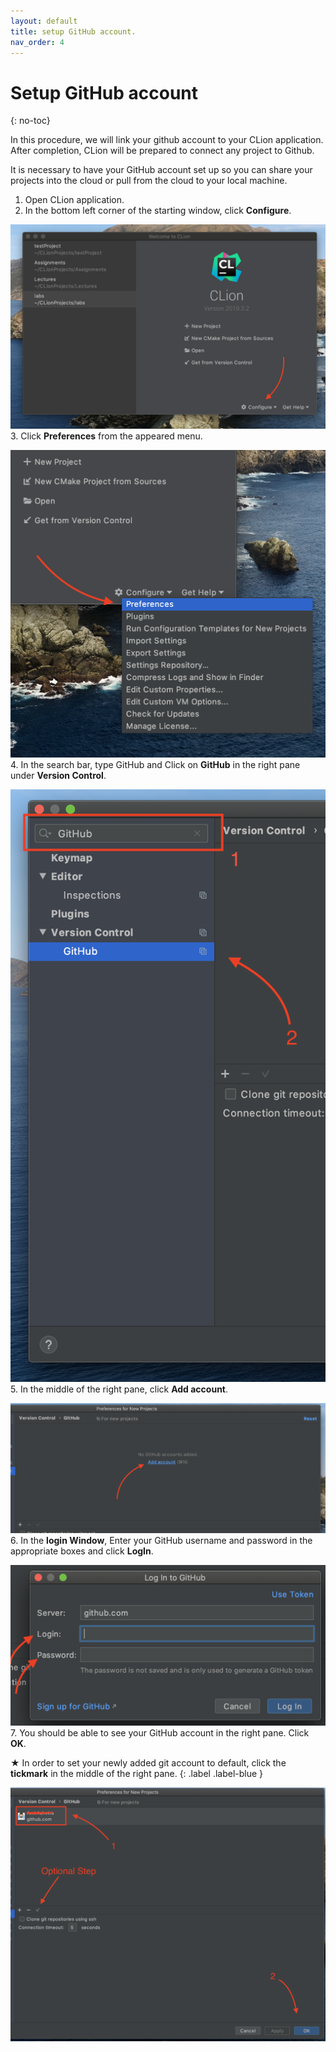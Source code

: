 ```yaml
---
layout: default
title: setup GitHub account.
nav_order: 4
---
```


# Setup GitHub account
{: no-toc}

In this procedure, we will link your github account to your CLion application. After completion, CLion will be prepared to connect any project to Github.

It is necessary to have your GitHub account set up so you can share your projects into the cloud or pull from the cloud to your local machine.

1. Open CLion application.
2. In the bottom left corner of the starting window, click **Configure**.

  ![image-name](https://github.com/AmirAshvins/how-to-use-CLion/blob/gh-pages/assets/images/proc3-image1.png?raw=true "alt text here")
3. Click **Preferences** from the appeared menu.

  ![image-name](https://github.com/AmirAshvins/how-to-use-CLion/blob/gh-pages/assets/images/proc3-image2.png?raw=true "alt text here")
4. In the search bar, type GitHub and Click on **GitHub** in the right pane under **Version Control**.

  ![image-name](https://github.com/AmirAshvins/how-to-use-CLion/blob/gh-pages/assets/images/proc3-image3.png?raw=true "alt text here")  
5. In the middle of the right pane, click **Add account**.

  ![image-name](https://github.com/AmirAshvins/how-to-use-CLion/blob/gh-pages/assets/images/proc3-image4.png?raw=true "alt text here") 
6. In the **login Window**, Enter your GitHub username and password in the appropriate boxes and click **LogIn**.

  ![image-name](https://github.com/AmirAshvins/how-to-use-CLion/blob/gh-pages/assets/images/proc3-image5.png?raw=true "alt text here")
7. You should be able to see your GitHub account in the right pane. Click **OK**.
  
  ★ In order to set your newly added git account to default, click the **tickmark** in the middle of the right pane.
  {: .label .label-blue }

  ![image-name](https://github.com/AmirAshvins/how-to-use-CLion/blob/gh-pages/assets/images/proc3-image6.png?raw=true "alt text here")
